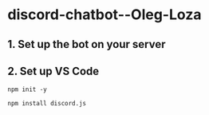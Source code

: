 # discord-chatbot--Oleg-Loza

## 1. Set up the bot on your server
## 2. Set up VS Code
```
npm init -y
```
```
npm install discord.js
```
